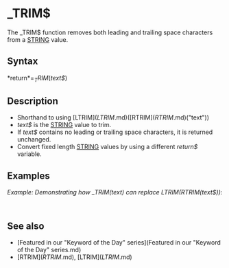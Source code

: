 # _TRIM$

The _TRIM$ function removes both leading and trailing space characters from a [STRING](STRING.md) value.

  

## Syntax

*return$* = _TRIM$(*text$*)
  

## Description

* Shorthand to using [LTRIM$](LTRIM$.md)([RTRIM$](RTRIM$.md)("text"))
* *text$* is the [STRING](STRING.md) value to trim.
* If *text$* contains no leading or trailing space characters, it is returned unchanged.
* Convert fixed length [STRING](STRING.md) values by using a different *return$* variable.

  

## Examples

*Example: Demonstrating how _TRIM$(text$) can replace LTRIM$(RTRIM$(text$)):*

``` text$ = [SPACE$](SPACE$.md)(10) + "some text" + [SPACE$](SPACE$.md)(10) [PRINT](PRINT.md) "[" + text$ + "]" [PRINT](PRINT.md) "[" + [RTRIM$](" + [RTRIM$.md)(text$) + "]" [PRINT](PRINT.md) "[" + [LTRIM$](" + [LTRIM$.md)(text$) + "]" [PRINT](PRINT.md) "[" + [LTRIM$](" + [LTRIM$.md)([RTRIM$](RTRIM$.md)(text$)) + "]" [PRINT](PRINT.md) "[" + _TRIM$(text$) + "]"  
```

``` [          some text          ] [          some text] [some text          ] [some text] [some text]  
```

  

## See also

* [Featured in our "Keyword of the Day" series](Featured in our "Keyword of the Day" series.md)
* [RTRIM$](RTRIM$.md), [LTRIM$](LTRIM$.md)

  
